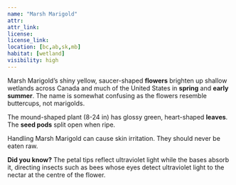 ```yaml
--- 
name: "Marsh Marigold"
attr: 
attr_link: 
license: 
license_link: 
location: [bc,ab,sk,mb]
habitat: [wetland]
visibility: high 
---
```

Marsh Marigold’s shiny yellow, saucer-shaped **flowers** brighten up shallow wetlands across Canada and much of the United States in **spring** and **early summer**. The name is somewhat confusing as the flowers resemble buttercups, not marigolds.

The mound-shaped plant (8-24 in) has glossy green, heart-shaped **leaves**. The **seed pods** split open when ripe.

Handling Marsh Marigold can cause skin irritation. They should never be eaten raw.

**Did you know?** The petal tips reflect ultraviolet light while the bases absorb it, directing insects such as bees whose eyes detect ultraviolet light to the nectar at the centre of the flower.
